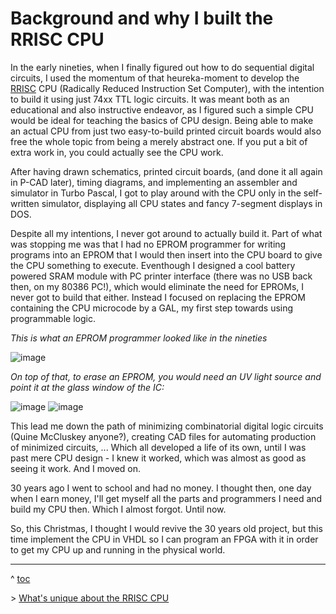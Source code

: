 # Background and why I built the RRISC CPU

In the early nineties, when I finally figured out how to do sequential digital circuits, I used the momentum of that heureka-moment to develop the [RRISC](rrisc.md) CPU (Radically Reduced Instruction Set Computer), with the intention to build it using just 74xx TTL logic circuits. It was meant both as an educational and also instructive endeavor, as I figured such a simple CPU would be ideal for teaching the basics of CPU design. Being able to make an actual CPU from just two easy-to-build printed circuit boards would also free the whole topic from being a merely abstract one. If you put a bit of extra work in, you could actually see the CPU work.

After having drawn schematics, printed circuit boards, (and done it all again in P-CAD later), timing diagrams, and implementing an assembler and simulator in Turbo Pascal, I got to play around with the CPU only in the self-written simulator, displaying all CPU states and fancy 7-segment displays in DOS. 

Despite all my intentions, I never got around to actually build it. Part of what was stopping me was that I had no EPROM programmer for writing programs into an EPROM that I would then insert into the CPU board to give the CPU something to execute. Eventhough I designed a cool battery powered SRAM module with PC printer interface (there was no USB back then, on my 80386 PC!), which would eliminate the need for EPROMs, I never got to build that either. Instead I focused on replacing the EPROM containing the CPU microcode by a GAL, my first step towards using programmable logic. 

*This is what an EPROM programmer looked like in the nineties*

![image](https://user-images.githubusercontent.com/30892199/103368450-d7899f00-4ac7-11eb-903b-15f925cf28bb.png)

*On top of that, to erase an EPROM, you would need an UV light source and point it at the glass window of the IC:*

![image](https://user-images.githubusercontent.com/30892199/103368626-55e64100-4ac8-11eb-98c0-607b7c547336.png) ![image](https://user-images.githubusercontent.com/30892199/103368907-12400700-4ac9-11eb-9f63-73362f86b3ee.png)


This lead me down the path of minimizing combinatorial digital logic circuits (Quine McCluskey anyone?), creating CAD files for automating production of minimized circuits, ... Which all developed a life of its own, until I was past mere CPU design - I knew it worked, which was almost as good as seeing it work. And I moved on. 

30 years ago I went to school and had no money. I thought then, one day when I earn money, I'll get myself all the parts and programmers I need and build my CPU then. Which I almost forgot. Until now.

So, this Christmas, I thought I would revive the 30 years old project, but this time implement the CPU in VHDL so I can program an FPGA with it in order to get my CPU up and running in the physical world.

---
^ [toc](./)        

\> [What's unique about the RRISC CPU](rrisc.md)
